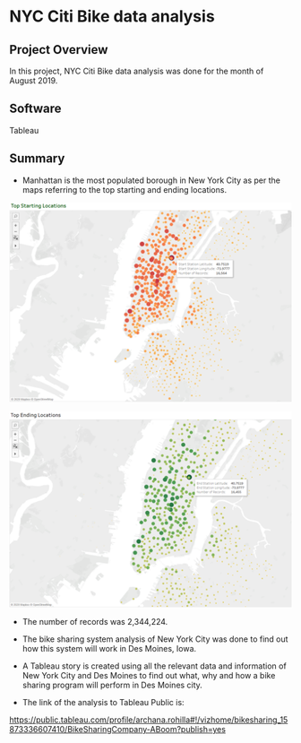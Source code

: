 # NYC Citi Bike data analysis

## Project Overview
In this project, NYC Citi Bike data analysis was done for the month of August 2019.

## Software

Tableau

## Summary 

- Manhattan is the most populated borough in New York City as per the maps referring to the top starting and ending locations.

![alt text](images/top_starting.png)


![alt text](images/top_ending.png)


- The number of records was 2,344,224.

- The bike sharing system analysis of New York City was done to find out how this system will work in Des Moines, Iowa.

- A Tableau story is created using all the relevant data and information of New York City and Des Moines to find out what, why and how a bike sharing program will perform in Des  Moines city.

- The link of the analysis to Tableau Public is: 

https://public.tableau.com/profile/archana.rohilla#!/vizhome/bikesharing_15873336607410/BikeSharingCompany-ABoom?publish=yes